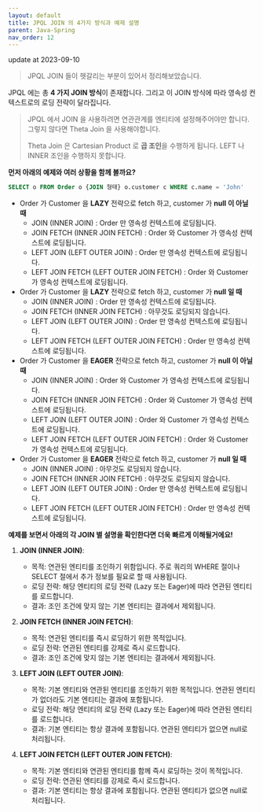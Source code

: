 ```yaml
---
layout: default
title: JPQL JOIN 의 4가지 방식과 예제 설명 
parent: Java-Spring
nav_order: 12
---
```


update at 2023-09-10

> JPQL JOIN 들이 헷갈리는 부분이 있어서 정리해보았습니다.

JPQL 에는 총 **4 가지 JOIN 방식**이 존재합니다. 그리고 이 JOIN 방식에 따라 영속성 컨텍스트로의 로딩 전략이 달라집니다.
> JPQL 에서 JOIN 을 사용하려면 연관관계를 엔티티에 설정해주어야만 합니다. 그렇지 않다면 Theta Join 을 사용해야합니다.
>
> Theta Join 은 Cartesian Product 로 **곱 조인**을 수행하게 됩니다. LEFT 나 INNER 조인을 수행하지 못합니다.

**먼저 아래의 예제와 여러 상황을 함께 볼까요?**

```sql
SELECT o FROM Order o {JOIN 형태} o.customer c WHERE c.name = 'John'
```
* Order 가 Customer 을 **LAZY** 전략으로 fetch 하고, customer 가 **null 이 아닐 때**
    * JOIN (INNER JOIN) : Order 만 영속성 컨텍스트에 로딩됩니다.
    * JOIN FETCH (INNER JOIN FETCH) : Order 와 Customer 가 영속성 컨텍스트에 로딩됩니다.
    * LEFT JOIN (LEFT OUTER JOIN) : Order 만 영속성 컨텍스트에 로딩됩니다.
    * LEFT JOIN FETCH (LEFT OUTER JOIN FETCH) : Order 와 Customer 가 영속성 컨텍스트에 로딩됩니다.
* Order 가 Customer 을 **LAZY** 전략으로 fetch 하고, customer 가 **null 일 때**
    * JOIN (INNER JOIN) : Order 만 영속성 컨텍스트에 로딩됩니다.
    * JOIN FETCH (INNER JOIN FETCH) : 아무것도 로딩되지 않습니다.
    * LEFT JOIN (LEFT OUTER JOIN) : Order 만 영속성 컨텍스트에 로딩됩니다.
    * LEFT JOIN FETCH (LEFT OUTER JOIN FETCH) : Order 만 영속성 컨텍스트에 로딩됩니다.
* Order 가 Customer 을 **EAGER** 전략으로 fetch 하고, customer 가 **null 이 아닐 때**
    * JOIN (INNER JOIN) : Order 와 Customer 가 영속성 컨텍스트에 로딩됩니다.
    * JOIN FETCH (INNER JOIN FETCH) : Order 와 Customer 가 영속성 컨텍스트에 로딩됩니다.
    * LEFT JOIN (LEFT OUTER JOIN) : Order 와 Customer 가 영속성 컨텍스트에 로딩됩니다.
    * LEFT JOIN FETCH (LEFT OUTER JOIN FETCH) : Order 와 Customer 가 영속성 컨텍스트에 로딩됩니다.
* Order 가 Customer 을 **EAGER** 전략으로 fetch 하고, customer 가 **null 일 때**
    * JOIN (INNER JOIN) : 아무것도 로딩되지 않습니다.
    * JOIN FETCH (INNER JOIN FETCH) : 아무것도 로딩되지 않습니다.
    * LEFT JOIN (LEFT OUTER JOIN) : Order 만 영속성 컨텍스트에 로딩됩니다.
    * LEFT JOIN FETCH (LEFT OUTER JOIN FETCH) : Order 만 영속성 컨텍스트에 로딩됩니다.

**예제를 보면서 아래의 각 JOIN 별 설명을 확인한다면 더욱 빠르게 이해될거에요!**

1. **JOIN (INNER JOIN)**:
    - 목적: 연관된 엔티티를 조인하기 위함입니다. 주로 쿼리의 WHERE 절이나 SELECT 절에서 추가 정보를 필요로 할 때 사용됩니다.
    - 로딩 전략: 해당 엔티티의 로딩 전략 (Lazy 또는 Eager)에 따라 연관된 엔티티를 로드합니다.
    - 결과: 조인 조건에 맞지 않는 기본 엔티티는 결과에서 제외됩니다.

2. **JOIN FETCH (INNER JOIN FETCH)**:
    - 목적: 연관된 엔티티를 즉시 로딩하기 위한 목적입니다.
    - 로딩 전략: 연관된 엔티티를 강제로 즉시 로드합니다.
    - 결과: 조인 조건에 맞지 않는 기본 엔티티는 결과에서 제외됩니다.

3. **LEFT JOIN (LEFT OUTER JOIN)**:
    - 목적: 기본 엔티티와 연관된 엔티티를 조인하기 위한 목적입니다. 연관된 엔티티가 없더라도 기본 엔티티는 결과에 포함됩니다.
    - 로딩 전략: 해당 엔티티의 로딩 전략 (Lazy 또는 Eager)에 따라 연관된 엔티티를 로드합니다.
    - 결과: 기본 엔티티는 항상 결과에 포함됩니다. 연관된 엔티티가 없으면 null로 처리됩니다.

4. **LEFT JOIN FETCH (LEFT OUTER JOIN FETCH)**:
    - 목적: 기본 엔티티와 연관된 엔티티를 함께 즉시 로딩하는 것이 목적입니다.
    - 로딩 전략: 연관된 엔티티를 강제로 즉시 로드합니다.
    - 결과: 기본 엔티티는 항상 결과에 포함됩니다. 연관된 엔티티가 없으면 null로 처리됩니다.